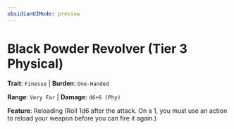 ```yaml
---
obsidianUIMode: preview
---
```

# Black Powder Revolver (Tier 3 Physical)

**Trait**: `Finesse` | **Burden**: `One-Handed`

**Range**: `Very Far` | **Damage**: `d6+6 (Phy)`

**Feature**: Reloading (Roll 1d6 after the attack. On a 1, you must use an action to reload your weapon before you can fire it again.)